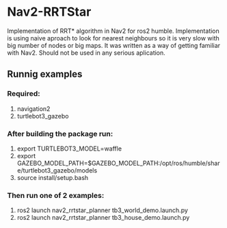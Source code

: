 # Nav2-RRTStar
Implementation of RRT* algorithm in Nav2 for ros2 humble. Implementation is using naive aproach to look for nearest neighbours so it is very slow with big number of nodes or big maps. It was written as a way of getting familiar with Nav2. Should not be used in any serious aplication.
## Runnig examples
### Required:
1. navigation2
2. turtlebot3_gazebo
### After building the package run:
1. export TURTLEBOT3_MODEL=waffle
2. export GAZEBO_MODEL_PATH=$GAZEBO_MODEL_PATH:/opt/ros/humble/share/turtlebot3_gazebo/models
3. source install/setup.bash
### Then run one of 2 examples:
1. ros2 launch nav2_rrtstar_planner tb3_world_demo.launch.py
2. ros2 launch nav2_rrtstar_planner tb3_house_demo.launch.py
